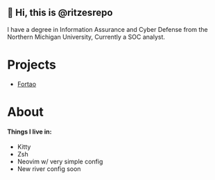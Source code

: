 ## 👋 Hi, this is @ritzesrepo
I have a degree in Information Assurance and Cyber Defense from the Northern Michigan University, Currently a SOC analyst.

# Projects

- [Fortao](https://github.com/ritzesrepo/fortao)

# About

#### Things I live in:
- Kitty 
- Zsh
- Neovim w/ very simple config
- New river config soon
